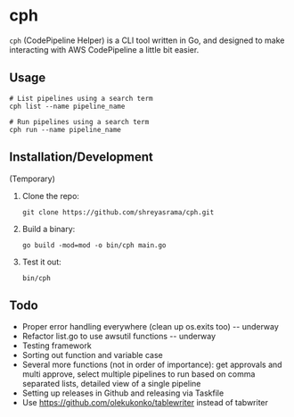 # cph
`cph` (CodePipeline Helper) is a CLI tool written in Go, and designed to make interacting with AWS CodePipeline a little bit easier.

## Usage
```
# List pipelines using a search term
cph list --name pipeline_name

# Run pipelines using a search term
cph run --name pipeline_name
```

## Installation/Development
(Temporary)
1. Clone the repo:

    `git clone https://github.com/shreyasrama/cph.git`

1. Build a binary:

    `go build -mod=mod -o bin/cph main.go`

1. Test it out:

    `bin/cph`

## Todo
- Proper error handling everywhere (clean up os.exits too) -- underway
- Refactor list.go to use awsutil functions -- underway
- Testing framework
- Sorting out function and variable case
- Several more functions (not in order of importance): get approvals and multi approve, select multiple pipelines to run based on comma separated lists, detailed view of a single pipeline
- Setting up releases in Github and releasing via Taskfile
- Use https://github.com/olekukonko/tablewriter instead of tabwriter
